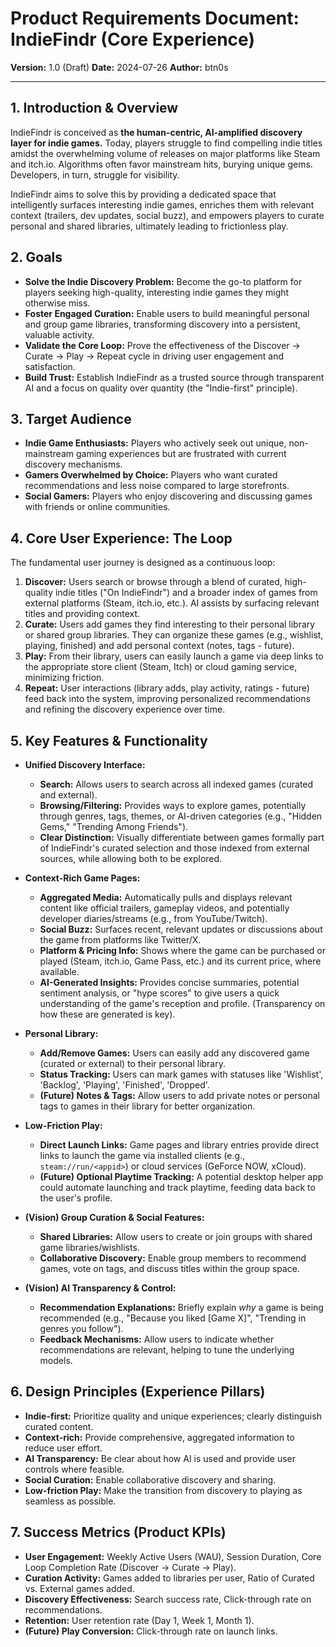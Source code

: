 # Product Requirements Document: IndieFindr (Core Experience)

**Version:** 1.0 (Draft)
**Date:** 2024-07-26
**Author:** btn0s

---

## 1. Introduction & Overview

IndieFindr is conceived as **the human-centric, AI-amplified discovery layer for indie games.** Today, players struggle to find compelling indie titles amidst the overwhelming volume of releases on major platforms like Steam and itch.io. Algorithms often favor mainstream hits, burying unique gems. Developers, in turn, struggle for visibility.

IndieFindr aims to solve this by providing a dedicated space that intelligently surfaces interesting indie games, enriches them with relevant context (trailers, dev updates, social buzz), and empowers players to curate personal and shared libraries, ultimately leading to frictionless play.

## 2. Goals

*   **Solve the Indie Discovery Problem:** Become the go-to platform for players seeking high-quality, interesting indie games they might otherwise miss.
*   **Foster Engaged Curation:** Enable users to build meaningful personal and group game libraries, transforming discovery into a persistent, valuable activity.
*   **Validate the Core Loop:** Prove the effectiveness of the Discover → Curate → Play → Repeat cycle in driving user engagement and satisfaction.
*   **Build Trust:** Establish IndieFindr as a trusted source through transparent AI and a focus on quality over quantity (the "Indie-first" principle).

## 3. Target Audience

*   **Indie Game Enthusiasts:** Players who actively seek out unique, non-mainstream gaming experiences but are frustrated with current discovery mechanisms.
*   **Gamers Overwhelmed by Choice:** Players who want curated recommendations and less noise compared to large storefronts.
*   **Social Gamers:** Players who enjoy discovering and discussing games with friends or online communities.

## 4. Core User Experience: The Loop

The fundamental user journey is designed as a continuous loop:

1.  **Discover:** Users search or browse through a blend of curated, high-quality indie titles ("On IndieFindr") and a broader index of games from external platforms (Steam, itch.io, etc.). AI assists by surfacing relevant titles and providing context.
2.  **Curate:** Users add games they find interesting to their personal library or shared group libraries. They can organize these games (e.g., wishlist, playing, finished) and add personal context (notes, tags - future).
3.  **Play:** From their library, users can easily launch a game via deep links to the appropriate store client (Steam, Itch) or cloud gaming service, minimizing friction.
4.  **Repeat:** User interactions (library adds, play activity, ratings - future) feed back into the system, improving personalized recommendations and refining the discovery experience over time.

## 5. Key Features & Functionality

*   **Unified Discovery Interface:**
    *   **Search:** Allows users to search across all indexed games (curated and external).
    *   **Browsing/Filtering:** Provides ways to explore games, potentially through genres, tags, themes, or AI-driven categories (e.g., "Hidden Gems," "Trending Among Friends").
    *   **Clear Distinction:** Visually differentiate between games formally part of IndieFindr's curated selection and those indexed from external sources, while allowing both to be explored.

*   **Context-Rich Game Pages:**
    *   **Aggregated Media:** Automatically pulls and displays relevant content like official trailers, gameplay videos, and potentially developer diaries/streams (e.g., from YouTube/Twitch).
    *   **Social Buzz:** Surfaces recent, relevant updates or discussions about the game from platforms like Twitter/X.
    *   **Platform & Pricing Info:** Shows where the game can be purchased or played (Steam, itch.io, Game Pass, etc.) and its current price, where available.
    *   **AI-Generated Insights:** Provides concise summaries, potential sentiment analysis, or "hype scores" to give users a quick understanding of the game's reception and profile. (Transparency on how these are generated is key).

*   **Personal Library:**
    *   **Add/Remove Games:** Users can easily add any discovered game (curated or external) to their personal library.
    *   **Status Tracking:** Users can mark games with statuses like 'Wishlist', 'Backlog', 'Playing', 'Finished', 'Dropped'.
    *   **(Future) Notes & Tags:** Allow users to add private notes or personal tags to games in their library for better organization.

*   **Low-Friction Play:**
    *   **Direct Launch Links:** Game pages and library entries provide direct links to launch the game via installed clients (e.g., `steam://run/<appid>`) or cloud services (GeForce NOW, xCloud).
    *   **(Future) Optional Playtime Tracking:** A potential desktop helper app could automate launching and track playtime, feeding data back to the user's profile.

*   **(Vision) Group Curation & Social Features:**
    *   **Shared Libraries:** Allow users to create or join groups with shared game libraries/wishlists.
    *   **Collaborative Discovery:** Enable group members to recommend games, vote on tags, and discuss titles within the group space.

*   **(Vision) AI Transparency & Control:**
    *   **Recommendation Explanations:** Briefly explain *why* a game is being recommended (e.g., "Because you liked [Game X]", "Trending in genres you follow").
    *   **Feedback Mechanisms:** Allow users to indicate whether recommendations are relevant, helping to tune the underlying models.

## 6. Design Principles (Experience Pillars)

*   **Indie-first:** Prioritize quality and unique experiences; clearly distinguish curated content.
*   **Context-rich:** Provide comprehensive, aggregated information to reduce user effort.
*   **AI Transparency:** Be clear about how AI is used and provide user controls where feasible.
*   **Social Curation:** Enable collaborative discovery and sharing.
*   **Low-friction Play:** Make the transition from discovery to playing as seamless as possible.

## 7. Success Metrics (Product KPIs)

*   **User Engagement:** Weekly Active Users (WAU), Session Duration, Core Loop Completion Rate (Discover -> Curate -> Play).
*   **Curation Activity:** Games added to libraries per user, Ratio of Curated vs. External games added.
*   **Discovery Effectiveness:** Search success rate, Click-through rate on recommendations.
*   **Retention:** User retention rate (Day 1, Week 1, Month 1).
*   **(Future) Play Conversion:** Click-through rate on launch links.
